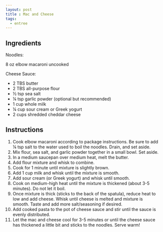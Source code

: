 ```yaml
---
layout: post
title : Mac and Cheese
tags: 
  - entree
---
```


## Ingredients

Noodles:

8 oz elbow macaroni uncooked

Cheese Sauce:

- 2 TBS butter
- 2 TBS all-purpose flour
- ½ tsp sea salt
- ¼ tsp garlic powder (optional but recommended)
- 1 cup  whole milk
- ¼ cup sour cream or Greek yogurt
- 2 cups shredded cheddar cheese

## Instructions

1. Cook elbow macaroni according to package instructions. Be sure to add ¼ tsp salt to the water used to boil the noodles. Drain, and set aside.
2. Mix flour, sea salt, and garlic powder together in a small bowl. Set aside.
3. In a medium saucepan over medium heat, melt the butter.
4. Add flour mixture and whisk to combine.
5. Cook for 1 minute until mixture is slightly brown.
6. Add 1 cup milk and whisk until the mixture is smooth.
7. Add sour cream (or Greek yogurt) and whisk until smooth.
8. Cook on medium-high heat until the mixture is thickened (about 3-5 minutes). Do not let it boil.
9. Once mixture is thick (sticks to the back of the spatula), reduce heat to low and add cheese. Whisk until cheese is melted and mixture is smooth. Taste and add more salt/seasoning if desired.
10. Add cooked pasta to the pot of cheese sauce and stir until the sauce is evenly distributed.
11. Let the mac and cheese cool for 3-5 minutes or until the cheese sauce has thickened a little bit and sticks to the noodles. Serve warm!
